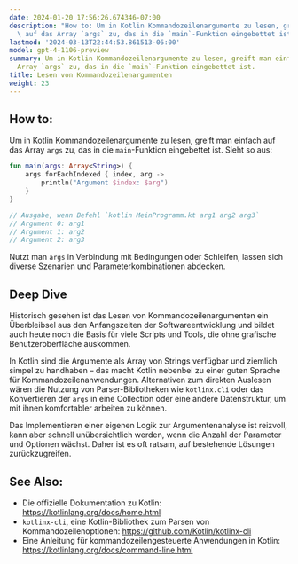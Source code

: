 ```yaml
---
date: 2024-01-20 17:56:26.674346-07:00
description: "How to: Um in Kotlin Kommandozeilenargumente zu lesen, greift man einfach\
  \ auf das Array `args` zu, das in die `main`-Funktion eingebettet ist. Sieht so\u2026"
lastmod: '2024-03-13T22:44:53.861513-06:00'
model: gpt-4-1106-preview
summary: Um in Kotlin Kommandozeilenargumente zu lesen, greift man einfach auf das
  Array `args` zu, das in die `main`-Funktion eingebettet ist.
title: Lesen von Kommandozeilenargumenten
weight: 23
---
```


## How to:
Um in Kotlin Kommandozeilenargumente zu lesen, greift man einfach auf das Array `args` zu, das in die `main`-Funktion eingebettet ist. Sieht so aus:

```kotlin
fun main(args: Array<String>) {
    args.forEachIndexed { index, arg ->
        println("Argument $index: $arg")
    }
}

// Ausgabe, wenn Befehl `kotlin MeinProgramm.kt arg1 arg2 arg3`
// Argument 0: arg1
// Argument 1: arg2
// Argument 2: arg3
```

Nutzt man `args` in Verbindung mit Bedingungen oder Schleifen, lassen sich diverse Szenarien und Parameterkombinationen abdecken.

## Deep Dive
Historisch gesehen ist das Lesen von Kommandozeilenargumenten ein Überbleibsel aus den Anfangszeiten der Softwareentwicklung und bildet auch heute noch die Basis für viele Scripts und Tools, die ohne grafische Benutzeroberfläche auskommen. 

In Kotlin sind die Argumente als Array von Strings verfügbar und ziemlich simpel zu handhaben – das macht Kotlin nebenbei zu einer guten Sprache für Kommandozeilenanwendungen. Alternativen zum direkten Auslesen wären die Nutzung von Parser-Bibliotheken wie `kotlinx.cli` oder das Konvertieren der `args` in eine Collection oder eine andere Datenstruktur, um mit ihnen komfortabler arbeiten zu können.

Das Implementieren einer eigenen Logik zur Argumentenanalyse ist reizvoll, kann aber schnell unübersichtlich werden, wenn die Anzahl der Parameter und Optionen wächst. Daher ist es oft ratsam, auf bestehende Lösungen zurückzugreifen.

## See Also:
- Die offizielle Dokumentation zu Kotlin: https://kotlinlang.org/docs/home.html
- `kotlinx-cli`, eine Kotlin-Bibliothek zum Parsen von Kommandozeilenoptionen: https://github.com/Kotlin/kotlinx-cli
- Eine Anleitung für kommandozeilengesteuerte Anwendungen in Kotlin: https://kotlinlang.org/docs/command-line.html
